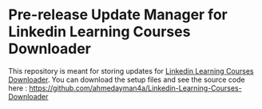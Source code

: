 # Pre-release Update Manager for Linkedin Learning Courses Downloader
This repository is meant for storing updates for [Linkedin Learning Courses Downloader](https://github.com/ahmedayman4a/Linkedin-Learning-Courses-Downloader). You can download the setup files and see the source code here : https://github.com/ahmedayman4a/Linkedin-Learning-Courses-Downloader
